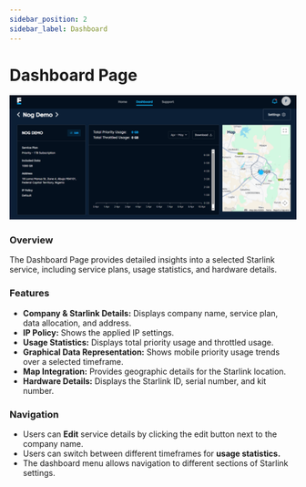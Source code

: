 ```yaml
---
sidebar_position: 2
sidebar_label: Dashboard
---
```


# Dashboard Page
![Support](./images/dashboard.png)
### Overview
The Dashboard Page provides detailed insights into a selected Starlink service, including service plans, usage statistics, and hardware details.

### Features
- **Company & Starlink Details:** Displays company name, service plan, data allocation, and address.
- **IP Policy:** Shows the applied IP settings.
- **Usage Statistics:** Displays total priority usage and throttled usage.
- **Graphical Data Representation:** Shows mobile priority usage trends over a selected timeframe.
- **Map Integration:** Provides geographic details for the Starlink location.
- **Hardware Details:** Displays the Starlink ID, serial number, and kit number.

### Navigation
- Users can **Edit** service details by clicking the edit button next to the company name.
- Users can switch between different timeframes for **usage statistics.**
- The dashboard menu allows navigation to different sections of Starlink settings.

